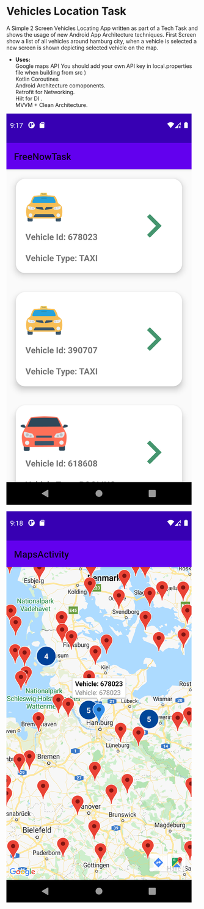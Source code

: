 # Vehicles Location Task
 A Simple 2 Screen Vehicles Locating App written as part of a Tech Task and shows the usage of new Android App Architecture techniques.
 First Screen show a list of all vehicles around hamburg city, when a vehicle is selected a new screen is shown depicting selected vehicle on the map.
 - <b>Uses:</b><br/>
   Google maps AP( You should add your own API key in local.properties file when building from src )<br/>
   Kotlin Coroutines<br/>
   Android Architecture comoponents.<br/>
   Retrofit for Networking.<br/>
   Hilt for DI .<br/>
   MVVM + Clean Architecture.<br/>

 ![](https://github.com/mahmoudgalal/FreeNowTask/blob/main/Screenshot_1.png)


 ![](https://github.com/mahmoudgalal/FreeNowTask/blob/main/Screenshot_2.png)
